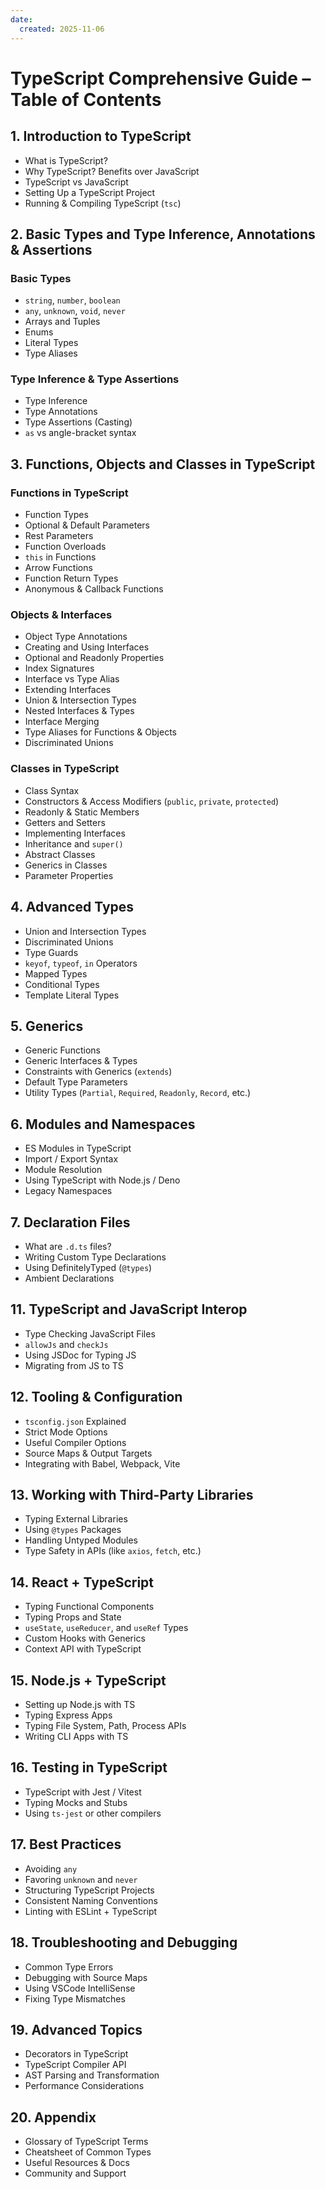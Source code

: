 ```yaml
---
date: 
  created: 2025-11-06
---
```


# TypeScript Comprehensive Guide – Table of Contents

## 1. Introduction to TypeScript

- What is TypeScript?
- Why TypeScript? Benefits over JavaScript
- TypeScript vs JavaScript
- Setting Up a TypeScript Project
- Running & Compiling TypeScript (`tsc`)

## 2. Basic Types and Type Inference, Annotations & Assertions

### Basic Types

- `string`, `number`, `boolean`
- `any`, `unknown`, `void`, `never`
- Arrays and Tuples
- Enums
- Literal Types
- Type Aliases

### Type Inference & Type Assertions

- Type Inference
- Type Annotations
- Type Assertions (Casting)
- `as` vs angle-bracket syntax

## 3. Functions, Objects and Classes in TypeScript

### Functions in TypeScript

- Function Types
- Optional & Default Parameters
- Rest Parameters
- Function Overloads
- `this` in Functions
- Arrow Functions
- Function Return Types
- Anonymous & Callback Functions

### Objects & Interfaces

- Object Type Annotations
- Creating and Using Interfaces
- Optional and Readonly Properties
- Index Signatures
- Interface vs Type Alias
- Extending Interfaces
- Union & Intersection Types
- Nested Interfaces & Types
- Interface Merging
- Type Aliases for Functions & Objects
- Discriminated Unions

### Classes in TypeScript

- Class Syntax
- Constructors & Access Modifiers (`public`, `private`, `protected`)
- Readonly & Static Members
- Getters and Setters
- Implementing Interfaces
- Inheritance and `super()`
- Abstract Classes
- Generics in Classes
- Parameter Properties

## 4. Advanced Types

- Union and Intersection Types
- Discriminated Unions
- Type Guards
- `keyof`, `typeof`, `in` Operators
- Mapped Types
- Conditional Types
- Template Literal Types

## 5. Generics

- Generic Functions
- Generic Interfaces & Types
- Constraints with Generics (`extends`)
- Default Type Parameters
- Utility Types (`Partial`, `Required`, `Readonly`, `Record`, etc.)

## 6. Modules and Namespaces

- ES Modules in TypeScript
- Import / Export Syntax
- Module Resolution
- Using TypeScript with Node.js / Deno
- Legacy Namespaces

## 7. Declaration Files

- What are `.d.ts` files?
- Writing Custom Type Declarations
- Using DefinitelyTyped (`@types`)
- Ambient Declarations

## 11. TypeScript and JavaScript Interop

- Type Checking JavaScript Files
- `allowJs` and `checkJs`
- Using JSDoc for Typing JS
- Migrating from JS to TS

## 12. Tooling & Configuration

- `tsconfig.json` Explained
- Strict Mode Options
- Useful Compiler Options
- Source Maps & Output Targets
- Integrating with Babel, Webpack, Vite

## 13. Working with Third-Party Libraries

- Typing External Libraries
- Using `@types` Packages
- Handling Untyped Modules
- Type Safety in APIs (like `axios`, `fetch`, etc.)

## 14. React + TypeScript

- Typing Functional Components
- Typing Props and State
- `useState`, `useReducer`, and `useRef` Types
- Custom Hooks with Generics
- Context API with TypeScript

## 15. Node.js + TypeScript

- Setting up Node.js with TS
- Typing Express Apps
- Typing File System, Path, Process APIs
- Writing CLI Apps with TS

## 16. Testing in TypeScript

- TypeScript with Jest / Vitest
- Typing Mocks and Stubs
- Using `ts-jest` or other compilers

## 17. Best Practices

- Avoiding `any`
- Favoring `unknown` and `never`
- Structuring TypeScript Projects
- Consistent Naming Conventions
- Linting with ESLint + TypeScript

## 18. Troubleshooting and Debugging

- Common Type Errors
- Debugging with Source Maps
- Using VSCode IntelliSense
- Fixing Type Mismatches

## 19. Advanced Topics

- Decorators in TypeScript
- TypeScript Compiler API
- AST Parsing and Transformation
- Performance Considerations

## 20. Appendix

- Glossary of TypeScript Terms
- Cheatsheet of Common Types
- Useful Resources & Docs
- Community and Support
